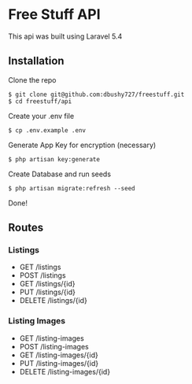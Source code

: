 # Free Stuff API
This api was built using Laravel 5.4

## Installation
Clone the repo

    $ git clone git@github.com:dbushy727/freestuff.git
    $ cd freestuff/api

Create your .env file

    $ cp .env.example .env

Generate App Key for encryption (necessary)

    $ php artisan key:generate

Create Database and run seeds

    $ php artisan migrate:refresh --seed

Done!


## Routes

### Listings
- GET /listings
- POST /listings
- GET /listings/{id}
- PUT /listings/{id}
- DELETE /listings/{id}

### Listing Images
- GET /listing-images
- POST /listing-images
- GET /listing-images/{id}
- PUT /listing-images/{id}
- DELETE /listing-images/{id}
